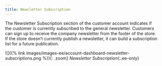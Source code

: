 ```yaml
---
title: Newsletter Subscription
---
```


The Newsletter Subscription section of the customer account indicates if the customer is currently subscribed to the general newsletter. Customers can sign up to receive the company newsletter from the footer of the store. If the store doesn’t currently publish a newsletter, it can build a subscription list for a future publication.

![]({% link images/images-ee/account-dashboard-newsletter-subscriptions.png %}){: .zoom}
_Newsletter Subscription_{:.ee-only}
